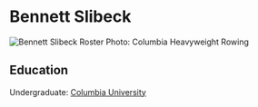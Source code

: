 # Bennett Slibeck
![Bennett Slibeck Roster Photo: Columbia Heavyweight Rowing](https://gocolumbialions.com/images/2017/9/21/DQEOURZGQNSOPQC.20170921192431.JPG?width=300)

## Education
Undergraduate:
[Columbia University](www.columbia.edu)
